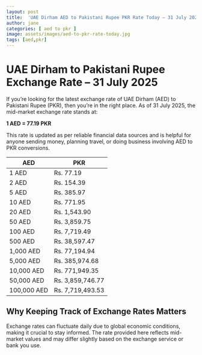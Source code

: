 ```yaml
---
layout: post
title:  'UAE Dirham AED to Pakistani Rupee PKR Rate Today – 31 July 2025'
author: jane
categories: [ aed to pkr ]
image: assets/images/aed-to-pkr-rate-today.jpg
tags: [aed,pkr]
---
```


# UAE Dirham to Pakistani Rupee Exchange Rate – 31 July 2025

If you’re looking for the latest exchange rate of UAE Dirham (AED) to Pakistani Rupee (PKR), then you’re in the right place. As of 31 July 2025, the mid-market exchange rate stands at:

**1 AED = 77.19 PKR**

This rate is updated as per reliable financial data sources and is helpful for anyone sending money, planning travel, or doing business involving AED to PKR conversions.

| AED | PKR |
| --- | --- |
| 1 AED | Rs. 77.19 |
| 2 AED | Rs. 154.39 |
| 5 AED | Rs. 385.97 |
| 10 AED | Rs. 771.95 |
| 20 AED | Rs. 1,543.90 |
| 50 AED | Rs. 3,859.75 |
| 100 AED | Rs. 7,719.49 |
| 500 AED | Rs. 38,597.47 |
| 1,000 AED | Rs. 77,194.94 |
| 5,000 AED | Rs. 385,974.68 |
| 10,000 AED | Rs. 771,949.35 |
| 50,000 AED | Rs. 3,859,746.77 |
| 100,000 AED | Rs. 7,719,493.53 |


## Why Keeping Track of Exchange Rates Matters

Exchange rates can fluctuate daily due to global economic conditions, making it crucial to stay informed. The rate provided here reflects mid-market values and may differ slightly based on the exchange service or bank you use.
